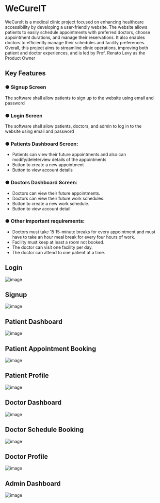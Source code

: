 # WeCureIT

WeCureIt is a medical clinic project focused on enhancing healthcare accessibility by developing a user-friendly website. The website allows patients to easily schedule appointments with preferred doctors, choose appointment durations, and manage their reservations. It also enables doctors to efficiently manage their schedules and facility preferences. Overall, this project aims to streamline clinic operations, improving both patient and doctor experiences, and is led by Prof. Renato Levy as the Product Owner


## Key Features

### ● Signup Screen
The software shall allow patients to sign up to the website using email and password

### ● Login Screen
The software shall allow patients, doctors, and admin to log in to the website using email and
password

### ● Patients Dashboard Screen:
- Patients can view their future appointments and also can modify/delete/view details of the
appointments
- Button to create a new appointment
- Button to view account details

### ● Doctors Dashboard Screen:
- Doctors can view their future appointments.
- Doctors can view their future work schedules.
- Button to create a new work schedule.
- Button to view account detail

### ● Other important requirements:
- Doctors must take 15 15-minute breaks for every appointment and must have to take an hour meal break for every four hours of work.
- Facility must keep at least a room not booked.
- The doctor can visit one facility per day.
- The doctor can attend to one patient at a time.


## Login

![image](https://github.com/Tharun-Gr/WeCureIT/assets/43008969/5bdc5c44-9902-461e-990f-3e8750091c7f)

## Signup

![image](https://github.com/Tharun-Gr/WeCureIT/assets/43008969/fbaee598-7e03-456b-9887-ba984045ba62)

## Patient Dashboard

![image](https://github.com/Tharun-Gr/WeCureIT/assets/43008969/c4d04f1c-d0a7-4153-a425-f0ffe56e2e16)

## Patient Appointment Booking

![image](https://github.com/Tharun-Gr/WeCureIT/assets/43008969/21a5dab6-0567-4138-89c2-b939e94b5f38)

## Patient Profile

![image](https://github.com/Tharun-Gr/WeCureIT/assets/43008969/e7b081bc-66f0-4d7b-bedc-33283f20f6c9)

## Doctor Dashboard

![image](https://github.com/Tharun-Gr/WeCureIT/assets/43008969/f4295d16-48ff-4526-a72c-e27c1ec118d7)

## Doctor Schedule Booking

![image](https://github.com/Tharun-Gr/WeCureIT/assets/43008969/7563c21a-cef6-49c6-9f83-d313c613512e)

## Doctor Profile

![image](https://github.com/Tharun-Gr/WeCureIT/assets/43008969/e50ed620-c244-4355-a5fe-0886dcb9bcca)

## Admin Dashboard

![image](https://github.com/Tharun-Gr/WeCureIT/assets/43008969/b6a47e2c-5c1a-4600-8d0d-6e1ac5009c13)



